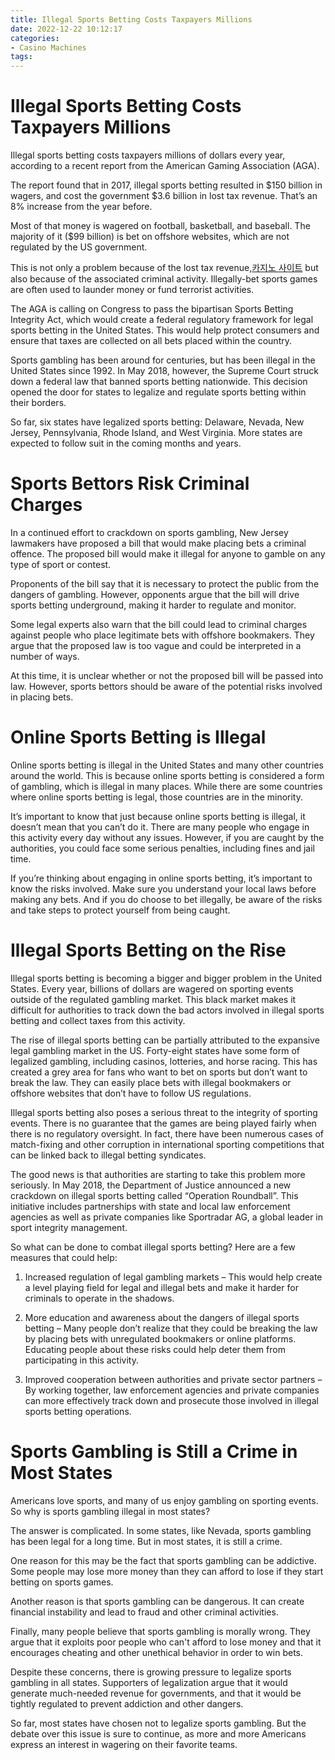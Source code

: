 ```yaml
---
title: Illegal Sports Betting Costs Taxpayers Millions
date: 2022-12-22 10:12:17
categories:
- Casino Machines
tags:
---
```



#  Illegal Sports Betting Costs Taxpayers Millions

Illegal sports betting costs taxpayers millions of dollars every year, according to a recent report from the American Gaming Association (AGA).

The report found that in 2017, illegal sports betting resulted in $150 billion in wagers, and cost the government $3.6 billion in lost tax revenue. That’s an 8% increase from the year before.

Most of that money is wagered on football, basketball, and baseball. The majority of it ($99 billion) is bet on offshore websites, which are not regulated by the US government.

This is not only a problem because of the lost tax revenue,[카지노 사이트](https://choegocasino.com/) but also because of the associated criminal activity. Illegally-bet sports games are often used to launder money or fund terrorist activities.

The AGA is calling on Congress to pass the bipartisan Sports Betting Integrity Act, which would create a federal regulatory framework for legal sports betting in the United States. This would help protect consumers and ensure that taxes are collected on all bets placed within the country.

Sports gambling has been around for centuries, but has been illegal in the United States since 1992. In May 2018, however, the Supreme Court struck down a federal law that banned sports betting nationwide. This decision opened the door for states to legalize and regulate sports betting within their borders.

So far, six states have legalized sports betting: Delaware, Nevada, New Jersey, Pennsylvania, Rhode Island, and West Virginia. More states are expected to follow suit in the coming months and years.

#  Sports Bettors Risk Criminal Charges

In a continued effort to crackdown on sports gambling, New Jersey lawmakers have proposed a bill that would make placing bets a criminal offence. The proposed bill would make it illegal for anyone to gamble on any type of sport or contest.

Proponents of the bill say that it is necessary to protect the public from the dangers of gambling. However, opponents argue that the bill will drive sports betting underground, making it harder to regulate and monitor.

Some legal experts also warn that the bill could lead to criminal charges against people who place legitimate bets with offshore bookmakers. They argue that the proposed law is too vague and could be interpreted in a number of ways.

At this time, it is unclear whether or not the proposed bill will be passed into law. However, sports bettors should be aware of the potential risks involved in placing bets.

#  Online Sports Betting is Illegal

Online sports betting is illegal in the United States and many other countries around the world. This is because online sports betting is considered a form of gambling, which is illegal in many places. While there are some countries where online sports betting is legal, those countries are in the minority.

It’s important to know that just because online sports betting is illegal, it doesn’t mean that you can’t do it. There are many people who engage in this activity every day without any issues. However, if you are caught by the authorities, you could face some serious penalties, including fines and jail time.

If you’re thinking about engaging in online sports betting, it’s important to know the risks involved. Make sure you understand your local laws before making any bets. And if you do choose to bet illegally, be aware of the risks and take steps to protect yourself from being caught.

#  Illegal Sports Betting on the Rise

Illegal sports betting is becoming a bigger and bigger problem in the United States. Every year, billions of dollars are wagered on sporting events outside of the regulated gambling market. This black market makes it difficult for authorities to track down the bad actors involved in illegal sports betting and collect taxes from this activity.

The rise of illegal sports betting can be partially attributed to the expansive legal gambling market in the US. Forty-eight states have some form of legalized gambling, including casinos, lotteries, and horse racing. This has created a grey area for fans who want to bet on sports but don’t want to break the law. They can easily place bets with illegal bookmakers or offshore websites that don’t have to follow US regulations.

Illegal sports betting also poses a serious threat to the integrity of sporting events. There is no guarantee that the games are being played fairly when there is no regulatory oversight. In fact, there have been numerous cases of match-fixing and other corruption in international sporting competitions that can be linked back to illegal betting syndicates.

The good news is that authorities are starting to take this problem more seriously. In May 2018, the Department of Justice announced a new crackdown on illegal sports betting called “Operation Roundball”. This initiative includes partnerships with state and local law enforcement agencies as well as private companies like Sportradar AG, a global leader in sport integrity management.

So what can be done to combat illegal sports betting? Here are a few measures that could help:

1. Increased regulation of legal gambling markets – This would help create a level playing field for legal and illegal bets and make it harder for criminals to operate in the shadows.

2. More education and awareness about the dangers of illegal sports betting – Many people don’t realize that they could be breaking the law by placing bets with unregulated bookmakers or online platforms. Educating people about these risks could help deter them from participating in this activity.

3. Improved cooperation between authorities and private sector partners – By working together, law enforcement agencies and private companies can more effectively track down and prosecute those involved in illegal sports betting operations.

#  Sports Gambling is Still a Crime in Most States

Americans love sports, and many of us enjoy gambling on sporting events. So why is sports gambling illegal in most states?

The answer is complicated. In some states, like Nevada, sports gambling has been legal for a long time. But in most states, it is still a crime.

One reason for this may be the fact that sports gambling can be addictive. Some people may lose more money than they can afford to lose if they start betting on sports games.

Another reason is that sports gambling can be dangerous. It can create financial instability and lead to fraud and other criminal activities.

Finally, many people believe that sports gambling is morally wrong. They argue that it exploits poor people who can't afford to lose money and that it encourages cheating and other unethical behavior in order to win bets.

Despite these concerns, there is growing pressure to legalize sports gambling in all states. Supporters of legalization argue that it would generate much-needed revenue for governments, and that it would be tightly regulated to prevent addiction and other dangers.

So far, most states have chosen not to legalize sports gambling. But the debate over this issue is sure to continue, as more and more Americans express an interest in wagering on their favorite teams.